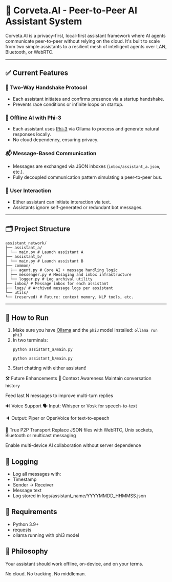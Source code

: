 # 🤖 Corveta.AI - Peer-to-Peer AI Assistant System

Corveta.AI is a privacy-first, local-first assistant framework where AI agents communicate peer-to-peer without relying on the cloud. It's built to scale from two simple assistants to a resilient mesh of intelligent agents over LAN, Bluetooth, or WebRTC.

---

## ✅ Current Features

### 🔄 Two-Way Handshake Protocol
- Each assistant initiates and confirms presence via a startup handshake.
- Prevents race conditions or infinite loops on startup.

### 🧠 Offline AI with Phi-3
- Each assistant uses [Phi-3](https://ollama.com/library/phi3) via Ollama to process and generate natural responses locally.
- No cloud dependency, ensuring privacy.

### 📬 Message-Based Communication
- Messages are exchanged via JSON inboxes (`inbox/assistant_a.json`, etc.).
- Fully decoupled communication pattern simulating a peer-to-peer bus.

### 👤 User Interaction
- Either assistant can initiate interaction via text.
- Assistants ignore self-generated or redundant bot messages.

---

## 🗂️ Project Structure
```
assistant_network/
├── assistant_a/
│ └── main.py # Launch assistant A
├── assistant_b/
│ └── main.py # Launch assistant B
├── common/
│ ├── agent.py # Core AI + message handling logic
│ ├── messenger.py # Messaging and inbox infrastructure
│ └── logger.py # Log archival utility
├── inbox/ # Message inbox for each assistant
├── logs/ # Archived message logs per assistant
└── utils/
└── (reserved) # Future: context memory, NLP tools, etc.
```

---

## 🚀 How to Run

1. Make sure you have [Ollama](https://ollama.com/) and the `phi3` model installed:
   ```ollama run phi3```
2. In two terminals:
   ```
   python assistant_a/main.py
   ```
   ```
   python assistant_b/main.py
   ```
4. Start chatting with either assistant!

🛠️ Future Enhancements
🧠 Context Awareness
Maintain conversation history

Feed last N messages to improve multi-turn replies

🔊 Voice Support
🗣 Input: Whisper or Vosk for speech-to-text

🔈 Output: Piper or OpenVoice for text-to-speech

🔗 True P2P Transport
Replace JSON files with WebRTC, Unix sockets, Bluetooth or multicast messaging

Enable multi-device AI collaboration without server dependence

## 📒 Logging
* Log all messages with:
* Timestamp
* Sender → Receiver
* Message text
* Log stored in logs/assistant_name/YYYYMMDD_HHMMSS.json

## 📌 Requirements
* Python 3.9+
* requests
* ollama running with phi3 model

## 🔐 Philosophy
Your assistant should work offline, on-device, and on your terms.

No cloud. No tracking. No middleman.


